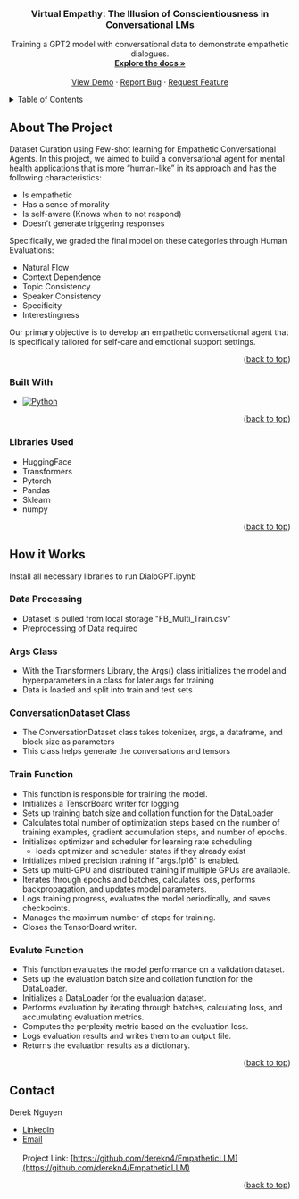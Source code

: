 <!-- Improved compatibility of back to top link: See: https://github.com/othneildrew/Best-README-Template/pull/73 -->
<a name="readme-top"></a>
<!--
*** Thanks for checking out the Best-README-Template. If you have a suggestion
*** that would make this better, please fork the repo and create a pull request
*** or simply open an issue with the tag "enhancement".
*** Don't forget to give the project a star!
*** Thanks again! Now go create something AMAZING! :D
-->



<!-- PROJECT SHIELDS -->
<!--
*** I'm using markdown "reference style" links for readability.
*** Reference links are enclosed in brackets [ ] instead of parentheses ( ).
*** See the bottom of this document for the declaration of the reference variables
*** for contributors-url, forks-url, etc. This is an optional, concise syntax you may use.
*** https://www.markdownguide.org/basic-syntax/#reference-style-links
-->


<!-- PROJECT LOGO -->
<br />
<div align="center">
  <!--<a href="https://github.com/derekn4/CurfewBot?tab=readme-ov-file">
    <img src="curfew.png" alt="Logo" width="300" height="300">
  </a>-->

<h3 align="center">Virtual Empathy: The Illusion of Conscientiousness in Conversational LMs</h3>

  <p align="center">
    Training a GPT2 model with conversational data to demonstrate empathetic dialogues.
    <br />
    <a href="https://github.com/derekn4/CurfewBot"><strong>Explore the docs »</strong></a>
    <br />
    <br />
    <a href="https://github.com/derekn4/CurfewBot">View Demo</a>
    ·
    <a href="https://github.com/derekn4/CurfewBot/issues">Report Bug</a>
    ·
    <a href="https://github.com/derekn4/CurfewBot/issues">Request Feature</a>
  </p>
</div>



<!-- TABLE OF CONTENTS -->
<details>
  <summary>Table of Contents</summary>
  <ol>
    <li>
      <a href="#about-the-project">About The Project</a>
      <ul>
        <li><a href="#built-with">Built With</a></li>
        <li><a href="#libaries-used">Libraries Used</a></li>
      </ul>
    </li>
    <li>
      <a href="#how-it-works">How it Works</a>
      <ul>
        <li><a href="#data-processing">Data Processing</a></li>
        <li><a href="#args-class">Args Class</a></li>
        <li><a href="#conv-class">ConversationDataset Class</a></li>
        <li><a href="#train">Train Function</a></li>
        <li><a href="#evalute">Evaluate Function</a></li>
      </ul>
    </li>
    <li><a href="#contact">Contact</a></li>
  </ol>
</details>



<!-- ABOUT THE PROJECT -->
## About The Project

Dataset Curation using Few-shot learning for Empathetic Conversational Agents.
In this project, we aimed to build a conversational agent for mental health applications that is more “human-like” in its  approach and has the following characteristics:
- Is empathetic 
- Has a sense of morality 
- Is self-aware (Knows when to not respond)
- Doesn’t generate triggering responses

Specifically, we graded the final model on these categories through Human Evaluations:
- Natural Flow
- Context Dependence
- Topic Consistency
- Speaker Consistency
- Specificity
- Interestingness

Our primary objective is to develop an empathetic conversational agent that is specifically tailored for self-care and emotional support settings.


<p align="right">(<a href="#readme-top">back to top</a>)</p>



### Built With

* [![Python][Python.org]][Python-url]

<p align="right">(<a href="#readme-top">back to top</a>)</p>

### Libraries Used
* HuggingFace
* Transformers
* Pytorch
* Pandas
* Sklearn
* numpy

<p align="right">(<a href="#readme-top">back to top</a>)</p>


## How it Works
Install all necessary libraries to run DialoGPT.ipynb

### Data Processing
- Dataset is pulled from local storage "FB_Multi_Train.csv"
- Preprocessing of Data required

### Args Class
- With the Transformers Library, the Args() class initializes the model and hyperparameters in a class for later args for training
- Data is loaded and split into train and test sets


### ConversationDataset Class
- The ConversationDataset class takes tokenizer, args, a dataframe, and block size as parameters
- This class helps generate the conversations and tensors

### Train Function
- This function is responsible for training the model.
- Initializes a TensorBoard writer for logging
- Sets up training batch size and collation function for the DataLoader
- Calculates total number of optimization steps based on the number of training examples, gradient accumulation steps, and number of epochs.
- Initializes optimizer and scheduler for learning rate scheduling
  - loads optimizer and scheduler states if they already exist
- Initializes mixed precision training if "args.fp16" is enabled.
- Sets up multi-GPU and distributed training if multiple GPUs are available.
- Iterates through epochs and batches, calculates loss, performs backpropagation, and updates model parameters.
- Logs training progress, evaluates the model periodically, and saves checkpoints.
- Manages the maximum number of steps for training.
- Closes the TensorBoard writer.

### Evalute Function
- This function evaluates the model performance on a validation dataset.
- Sets up the evaluation batch size and collation function for the DataLoader.
- Initializes a DataLoader for the evaluation dataset.
- Performs evaluation by iterating through batches, calculating loss, and accumulating evaluation metrics.
- Computes the perplexity metric based on the evaluation loss.
- Logs evaluation results and writes them to an output file.
- Returns the evaluation results as a dictionary.

<p align="right">(<a href="#readme-top">back to top</a>)</p>

<!-- CONTACT -->
## Contact

Derek Nguyen 
- [LinkedIn](https://www.linkedin.com/in/derekhuynguyen/) 
- [Email](derek.nguyen99@gmail.com)
<br></br>
Project Link: [https://github.com/derekn4/EmpatheticLLM](https://github.com/derekn4/EmpatheticLLM)

<p align="right">(<a href="#readme-top">back to top</a>)</p>


<!-- MARKDOWN LINKS & IMAGES -->
<!-- https://www.markdownguide.org/basic-syntax/#reference-style-links -->
[Python.org]: https://www.python.org/static/img/python-logo.png
[Python-url]: https://www.python.org/about/website/